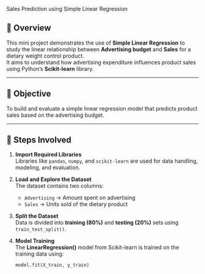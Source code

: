 Sales Prediction using Simple Linear Regression

## 🧠 Overview
This mini project demonstrates the use of **Simple Linear Regression** to study the linear relationship between **Advertising budget** and **Sales** for a dietary weight control product.  
It aims to understand how advertising expenditure influences product sales using Python’s **Scikit-learn** library.

---

## 🎯 Objective
To build and evaluate a simple linear regression model that predicts product sales based on the advertising budget.

---

## 🧩 Steps Involved

1. **Import Required Libraries**  
   Libraries like `pandas`, `numpy`, and `scikit-learn` are used for data handling, modeling, and evaluation.

2. **Load and Explore the Dataset**  
   The dataset contains two columns:
   - `Advertising` → Amount spent on advertising  
   - `Sales` → Units sold of the dietary product  

3. **Split the Dataset**  
   Data is divided into **training (80%)** and **testing (20%)** sets using `train_test_split()`.

4. **Model Training**  
   The **LinearRegression()** model from Scikit-learn is trained on the training data using:
   ```python
   model.fit(X_train, y_train)
